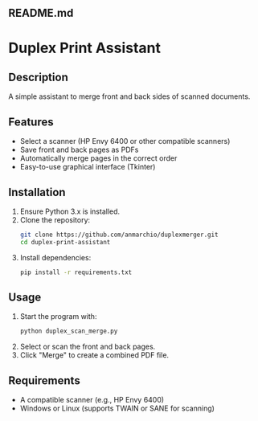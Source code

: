 ## README.md

# Duplex Print Assistant

## Description
A simple assistant to merge front and back sides of scanned documents.

## Features
- Select a scanner (HP Envy 6400 or other compatible scanners)
- Save front and back pages as PDFs
- Automatically merge pages in the correct order
- Easy-to-use graphical interface (Tkinter)

## Installation
1. Ensure Python 3.x is installed.
2. Clone the repository:
   ```sh
   git clone https://github.com/anmarchio/duplexmerger.git
   cd duplex-print-assistant
   ```
3. Install dependencies:
   ```sh
   pip install -r requirements.txt
   ```

## Usage
1. Start the program with:
   ```sh
   python duplex_scan_merge.py
   ```
2. Select or scan the front and back pages.
3. Click "Merge" to create a combined PDF file.

## Requirements
- A compatible scanner (e.g., HP Envy 6400)
- Windows or Linux (supports TWAIN or SANE for scanning)